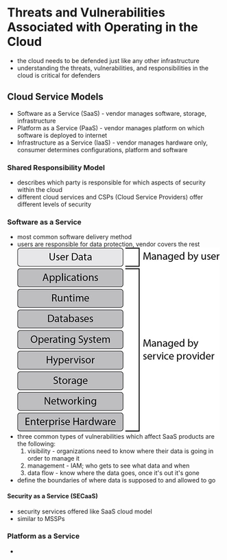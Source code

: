 # Threats and Vulnerabilities Associated with Operating in the Cloud

- the cloud needs to be defended just like any other infrastructure
- understanding the threats, vulnerabilities, and responsibilities in the cloud is critical for defenders

## Cloud Service Models

- Software as a Service (SaaS) - vendor manages software, storage, infrastructure
- Platform as a Service (PaaS) - vendor manages platform on which software is deployed to internet
- Infrastructure as a Service (IaaS) - vendor manages hardware only, consumer determines configurations, platform and software

### Shared Responsibility Model

- describes which party is responsible for which aspects of security within the cloud
- different cloud services and CSPs (Cloud Service Providers) offer different levels of security

### Software as a Service

- most common software delivery method
- users are responsible for data protection, vendor covers the rest
![SaaS Technology Stack](../_assets/SaaS-Model.jpg "SaaS Technology Stack Areas of Responsibility")
- three common types of vulnerabilities which affect SaaS products are the following:
    1. visibility - organizations need to know where their data is going in order to manage it 
    2. management - IAM; who gets to see what data and when
    3. data flow - know where the data goes, once it's out it's gone
- define the boundaries of where data is supposed to and allowed to go

#### Security as a Service (SECaaS)

- security services offered like SaaS cloud model
- similar to MSSPs

### Platform as a Service

- 